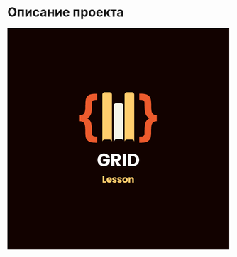 # Описание проекта
[![Header](https://github.com/Kady2020/grid-lesson/blob/main/src/img/github-logo.png)](https://kady2020.github.io/grid-lesson/dist/index.html)
